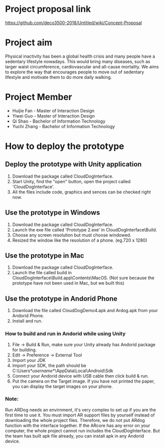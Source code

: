 # Project proposal link

https://github.com/deco3500-2018/Untitled/wiki/Concept-Proposal
 
# Project aim
Physical inactivity has been a global health crisis and many people have a sedentary lifestyle nowadays. This would bring many diseases, such as larger waist circumference, cardiovascular and all-cause mortality. We aims to explore the way that encourages people to move out of sedentary lifestyle and motivate them to do more daily walking.


# Project Member
+  Huijie Fan - Master of Interaction Design
+  Yiwei Guo - Master of Interaction Design 
+  Qi Shao - Bachelor of Information Technology 
+  Yuchi Zhang - Bachelor of Information Technology

# How to deploy the prototype

## Deploy the prototype with Unity application
1. Download the package called CloudDogInterface.
2. Start Unity, find the "open" button, open the project called 'CloudDogInterface'.
3. All the files include code, graphics and sences can be checked right now.

## Use the prototype in Windows
1. Download the package called CloudDogInterface.
2. Launch the exe file called 'Prototype 2.exe' in CloudDogInterface\Build.
3. Choose any screen resolution but must choose windowed. 
4. Resized the window like the resolution of a phone. (eg.720 x 1280)

## Use the prototype in Mac
1. Download the package called CloudDogInterface.
2. Launch the file called build in CloudDogInterface\Build.app\Contents\MacOS.
 (Not sure because the prototype have not been used in Mac, but we built this)

## Use the prototype in Andorid Phone
1. Download the file called CloudDogDemo4.apk and Ardog.apk from your Andorid Phone.
2. Install and run.

### How to build and run in Andorid while using Unity
1. File -> Build & Run, make sure your Unity already has Andorid package for building.
2. Edit -> Preference -> External Tool
3. Import your JDK
4. Import your SDK, the path should be C:\Users\**username**\AppData\Local\Android\Sdk
5. Connect your Andorid device with USB cable then click build & run.
6. Put the camera on the Target image. If you have not printed the paper, you can display the target images on your phone.

### Note:
Run ARDog needs an envirnment, it's very complex to set up if you are the first time to use it. You must import AR support files by yourself instead of downloading the whole project files. Therefore, we do not put ARdog function with the interface together. If the ARcore has any error on your computer, the whole project cannot run includes the CloudDogInterface. But the team has built apk file already, you can install apk in any Andorid device.
